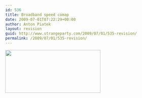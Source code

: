 ```yaml
---
id: 536
title: Broadband speed comap
date: 2009-07-01T07:22:29+00:00
author: Anton Piatek
layout: revision
guid: http://www.strangeparty.com/2009/07/01/535-revision/
permalink: /2009/07/01/535-revision/
---
```

<img class="alignnone" title="Virgin Speedtest" src="http://www.speedtest.net/result/507050602.png" alt="" width="300" height="135" />